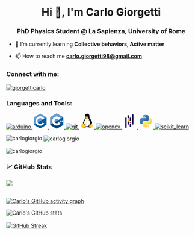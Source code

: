 <h1 align="center">Hi 👋, I'm Carlo Giorgetti</h1>
<h3 align="center">PhD Physics Student @ La Sapienza, University of Rome</h3>

- 🌱 I’m currently learning **Collective behaviors, Active matter**

- 📫 How to reach me **carlo.giorgetti98@gmail.com**

<h3 align="left">Connect with me:</h3>
<p align="left">
<a href="https://instagram.com/giorgetticarlo" target="blank"><img align="center" src="https://raw.githubusercontent.com/rahuldkjain/github-profile-readme-generator/master/src/images/icons/Social/instagram.svg" alt="giorgetticarlo" height="30" width="40" /></a>
</p>

<h3 align="left">Languages and Tools:</h3>
<p align="left"> <a href="https://www.arduino.cc/" target="_blank" rel="noreferrer"> <img src="https://cdn.worldvectorlogo.com/logos/arduino-1.svg" alt="arduino" width="40" height="40"/> </a> <a href="https://www.cprogramming.com/" target="_blank" rel="noreferrer"> <img src="https://raw.githubusercontent.com/devicons/devicon/master/icons/c/c-original.svg" alt="c" width="40" height="40"/> </a> <a href="https://www.w3schools.com/cpp/" target="_blank" rel="noreferrer"> <img src="https://raw.githubusercontent.com/devicons/devicon/master/icons/cplusplus/cplusplus-original.svg" alt="cplusplus" width="40" height="40"/> </a> <a href="https://git-scm.com/" target="_blank" rel="noreferrer"> <img src="https://www.vectorlogo.zone/logos/git-scm/git-scm-icon.svg" alt="git" width="40" height="40"/> </a> <a href="https://www.linux.org/" target="_blank" rel="noreferrer"> <img src="https://raw.githubusercontent.com/devicons/devicon/master/icons/linux/linux-original.svg" alt="linux" width="40" height="40"/> </a> <a href="https://opencv.org/" target="_blank" rel="noreferrer"> <img src="https://www.vectorlogo.zone/logos/opencv/opencv-icon.svg" alt="opencv" width="40" height="40"/> </a> <a href="https://pandas.pydata.org/" target="_blank" rel="noreferrer"> <img src="https://raw.githubusercontent.com/devicons/devicon/2ae2a900d2f041da66e950e4d48052658d850630/icons/pandas/pandas-original.svg" alt="pandas" width="40" height="40"/> </a> <a href="https://www.python.org" target="_blank" rel="noreferrer"> <img src="https://raw.githubusercontent.com/devicons/devicon/master/icons/python/python-original.svg" alt="python" width="40" height="40"/> </a> <a href="https://scikit-learn.org/" target="_blank" rel="noreferrer"> <img src="https://upload.wikimedia.org/wikipedia/commons/0/05/Scikit_learn_logo_small.svg" alt="scikit_learn" width="40" height="40"/> </a> </p>

<p><img align="left" src="https://github-readme-stats.vercel.app/api/top-langs?username=carlogiorgio&show_icons=true&locale=en&layout=compact" alt="carlogiorgio" /></p>

<p>&nbsp;<img align="center" src="https://github-readme-stats.vercel.app/api?username=carlogiorgio&show_icons=true&locale=en" alt="carlogiorgio" /></p>

<p><img align="center" src="https://github-readme-streak-stats.herokuapp.com/?user=carlogiorgio&" alt="carlogiorgio" /></p>


### &#x1f4c8; GitHub Stats

<a href="https://github.com/carlogiorgio/github-readme-stats">
  <img align="center" src="https://github-readme-stats.vercel.app/api/top-langs/?username=carlogiorgio&layout=compact&theme=radical" />
</a>
</br>
</br>
<!-- <a href="https://github.com/carlogiorgio/github-readme-stats">
  <img align="center" src="https://github-readme-stats.vercel.app/api?username=carlogiorgio&show_icons=true&theme=radical" />
</a> -->


  [![Carlo's GitHub activity graph](https://activity-graph.herokuapp.com/graph?username=komal7209&theme=xcode)](https://git.io/carlogiorgio) 
  
   ![Carlo's GitHub stats](https://github-readme-stats.vercel.app/api/?username=komal7209&theme=prussian&show_icons=true&count_private=true)
   <br />
   <br />
   [![GitHub Streak](http://github-readme-streak-stats.herokuapp.com/?user=komal7209&theme=prussian&hide_border=true)](https://git.io/streak-stats)
   <br />
   <br />
<!--    ![Skyline](https://github.com/ShreyaPrasad1209/ShreyaPrasad1209/blob/master/github-metrics.svg) -->


